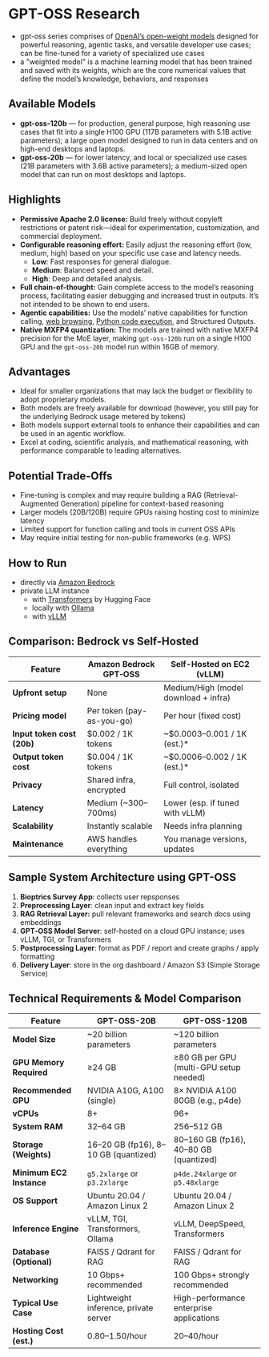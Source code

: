 # GPT-OSS Research

* gpt-oss series comprises of [OpenAI’s open-weight models](https://openai.com/open-models) designed for powerful reasoning, agentic tasks, and versatile developer use cases; can be fine-tuned for a variety of specialized use cases
* a "weighted model" is a machine learning model that has been trained and saved with its weights, which are the core numerical values that define the model’s knowledge, behaviors, and responses


## Available Models

* **gpt-oss-120b** — for production, general purpose, high reasoning use cases that fit into a single H100 GPU (117B parameters with 5.1B active parameters); a large open model designed to run in data centers and on high-end desktops and laptops.
* **gpt-oss-20b** — for lower latency, and local or specialized use cases (21B parameters with 3.6B active parameters); a medium-sized open model that can run on most desktops and laptops.


## Highlights

- **Permissive Apache 2.0 license:** Build freely without copyleft restrictions or patent risk—ideal for experimentation, customization, and commercial deployment.
- **Configurable reasoning effort:** Easily adjust the reasoning effort (low, medium, high) based on your specific use case and latency needs.
	- **Low**: Fast responses for general dialogue.
	- **Medium**: Balanced speed and detail.
	- **High**: Deep and detailed analysis.
- **Full chain-of-thought:** Gain complete access to the model’s reasoning process, facilitating easier debugging and increased trust in outputs. It’s not intended to be shown to end users.
- **Agentic capabilities:** Use the models’ native capabilities for function calling, [web browsing](https://github.com/openai/gpt-oss/tree/main?tab=readme-ov-file#browser), [Python code execution](https://github.com/openai/gpt-oss/tree/main?tab=readme-ov-file#python), and Structured Outputs.
- **Native MXFP4 quantization:** The models are trained with native MXFP4 precision for the MoE layer, making `gpt-oss-120b` run on a single H100 GPU and the `gpt-oss-20b` model run within 16GB of memory.


## Advantages

* Ideal for smaller organizations that may lack the budget or flexibility to adopt proprietary models.
* Both models are freely available for download (however, you still pay for the underlying Bedrock usage metered by tokens)
* Both models support external tools to enhance their capabilities and can be used in an agentic workflow.
* Excel at coding, scientific analysis, and mathematical reasoning, with performance comparable to leading alternatives.


## Potential Trade-Offs

* Fine-tuning is complex and may require building a RAG (Retrieval-Augmented Generation) pipeline for context-based reasoning
* Larger models (20B/120B) require GPUs raising hosting cost to minimize latency
* Limited support for function calling and tools in current OSS APIs
* May require initial testing for non-public frameworks (e.g. WPS)

## How to Run

* directly via [Amazon Bedrock](https://aws.amazon.com/blogs/aws/openai-open-weight-models-now-available-on-aws/)
* private LLM instance
	* with [Transformers](https://cookbook.openai.com/articles/gpt-oss/run-transformers) by Hugging Face
	* locally with [Ollama](https://cookbook.openai.com/articles/gpt-oss/run-locally-ollama)
	* with [vLLM](https://cookbook.openai.com/articles/gpt-oss/run-vllm)


## Comparison: Bedrock vs Self-Hosted

| Feature                    | Amazon Bedrock GPT‑OSS    | Self-Hosted on EC2 (vLLM)            |
| -------------------------- | ------------------------- | ------------------------------------ |
| **Upfront setup**          | None                      | Medium/High (model download + infra) |
| **Pricing model**          | Per token (pay-as-you-go) | Per hour (fixed cost)                |
| **Input token cost (20b)** | $0.002 / 1K tokens        | ~$0.0003–0.001 / 1K (est.)*          |
| **Output token cost**      | $0.004 / 1K tokens        | ~$0.0006–0.002 / 1K (est.)*          |
| **Privacy**                | Shared infra, encrypted   | Full control, isolated               |
| **Latency**                | Medium (~300–700ms)       | Lower (esp. if tuned with vLLM)      |
| **Scalability**            | Instantly scalable        | Needs infra planning                 |
| **Maintenance**            | AWS handles everything    | You manage versions, updates         |


## Sample System Architecture using GPT-OSS

1. **Bioptrics Survey App**: collects user repsponses
2. **Preprocessing Layer**: clean input and extract key fields
3. **RAG Retrieval Layer:** pull relevant frameworks and search docs using embeddings
4. **GPT‑OSS Model Server**: self-hosted on a cloud GPU instance; uses vLLM, TGI, or Transformers
5. **Postprocessing Layer**: format as PDF / report and create graphs / apply formatting
6. **Delivery Layer**: store in the org dashboard / Amazon S3 (Simple Storage Service)


## Technical Requirements & Model Comparison

| **Feature**              | **GPT-OSS-20B**                       | **GPT-OSS-120B**                         |
| ------------------------ | ------------------------------------- | ---------------------------------------- |
| **Model Size**           | ~20 billion parameters                | ~120 billion parameters                  |
| **GPU Memory Required**  | ≥24 GB                                | ≥80 GB per GPU (multi-GPU setup needed)  |
| **Recommended GPU**      | NVIDIA A10G, A100 (single)            | 8× NVIDIA A100 80GB (e.g., p4de)         |
| **vCPUs**                | 8+                                    | 96+                                      |
| **System RAM**           | 32–64 GB                              | 256–512 GB                               |
| **Storage (Weights)**    | 16–20 GB (fp16), 8–10 GB (quantized)  | 80–160 GB (fp16), 40–80 GB (quantized)   |
| **Minimum EC2 Instance** | `g5.2xlarge` or `p3.2xlarge`          | `p4de.24xlarge` or `p5.48xlarge`         |
| **OS Support**           | Ubuntu 20.04 / Amazon Linux 2         | Ubuntu 20.04 / Amazon Linux 2            |
| **Inference Engine**     | vLLM, TGI, Transformers, Ollama       | vLLM, DeepSpeed, Transformers            |
| **Database (Optional)**  | FAISS / Qdrant for RAG                | FAISS / Qdrant for RAG                   |
| **Networking**           | 10 Gbps+ recommended                  | 100 Gbps+ strongly recommended           |
| **Typical Use Case**     | Lightweight inference, private server | High-performance enterprise applications |
| **Hosting Cost (est.)**  | $0.80–$1.50/hour                      | $20–$40/hour                             |

|              |
| ------------ |

